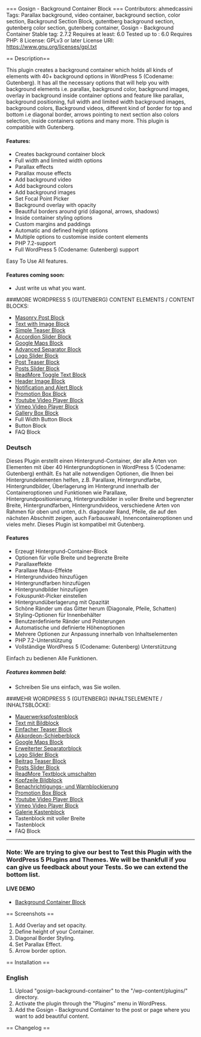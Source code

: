 === Gosign - Background Container Block ===
Contributors: ahmedcassini
Tags: Parallax background, video container, background section, color section, Background Section Block, gutentberg background section, gutenberg color section, gutenberg container, Gosign - Background Container
Stable tag: 2.7.2
Requires at least: 6.0
Tested up to : 6.0
Requires PHP: 8
License: GPLv3 or later
License URI: https://www.gnu.org/licenses/gpl.txt


== Description==

This plugin creates a background container which holds all kinds of elements with 40+ background options in WordPress 5 (Codename: Gutenberg). It has all the necessary options that will help you with background elements i.e. parallax, background color, background images, overlay in background inside container options and feature like parallax, background positioning, full width and limited width background images, background colors, Background videos, different kind of border for top and bottom i.e diagonal border, arrows pointing to next section also colors selection, inside containers options and many more. This plugin is compatible with Gutenberg.

#### Features:

- Creates background container block
- Full width and limited width options
- Parallax effects
- Parallax mouse effects
- Add background video
- Add background colors
- Add background images
- Set Focal Point Picker
- Background overlay with opacity
- Beautiful borders around grid (diagonal, arrows, shadows)
- Inside container styling options
- Custom margins and paddings
- Automatic and defined height options
- Multiple options to customise inside content elements
- PHP 7.2-support
- Full WordPress 5 (Codename: Gutenberg) support

Easy To Use All features.

#### Features coming soon:

- Just write us what you want.

###MORE WORDPRESS 5 (GUTENBERG) CONTENT ELEMENTS / CONTENT BLOCKS:

- [Masonry Post Block](https://wordpress.org/plugins/gosign-masonry-post-block/)
- [Text with Image Block](https://wordpress.org/plugins/gosign-text-with-image-block/)
- [Simple Teaser Block](https://wordpress.org/plugins/gosign-simple-teaser-block/)
- [Accordion Slider Block](https://wordpress.org/plugins/gosign-accordion-slider-block/)
- [Google Maps Block](https://wordpress.org/plugins/gosign-google-maps-block/)
- [Advanced Separator Block](https://wordpress.org/plugins/gosign-advanced-separator-block/)
- [Logo Slider Block](https://wordpress.org/plugins/gosign-logo-slider-block/)
- [Post Teaser Block](https://wordpress.org/plugins/gosign-post-teaser-block/)
- [Posts Slider Block](https://wordpress.org/plugins/gosign-posts-slider-block/)
- [ReadMore Toggle Text Block](https://wordpress.org/plugins/gosign-readmore-toggle-text-block/)
- [Header Image Block](https://wordpress.org/plugins/gosign-header-image-block/)
- [Notification and Alert Block](https://wordpress.org/plugins/gosign-notification-and-alert-block/)
- [Promotion Box Block](https://wordpress.org/plugins/gosign-promo-box-block/)
- [Youtube Video Player Block](https://wordpress.org/plugins/gosign-youtube-video-player-block/)
- [Vimeo Video Player Block](https://wordpress.org/plugins/gosign-vimeo-video-player-block/)
- [Gallery Box Block](https://wordpress.org/plugins/gosign-gallery-box-block/)
- Full Width Button Block
- Button Block
- FAQ Block

### Deutsch

Dieses Plugin erstellt einen Hintergrund-Container, der alle Arten von Elementen mit über 40 Hintergrundoptionen in WordPress 5 (Codename: Gutenberg) enthält. Es hat alle notwendigen Optionen, die Ihnen bei Hintergrundelementen helfen, z.B. Parallaxe, Hintergrundfarbe, Hintergrundbilder, Überlagerung im Hintergrund innerhalb der Containeroptionen und Funktionen wie Parallaxe, Hintergrundpositionierung, Hintergrundbilder in voller Breite und begrenzter Breite, Hintergrundfarben, Hintergrundvideos, verschiedene Arten von Rahmen für oben und unten, d.h. diagonaler Rand, Pfeile, die auf den nächsten Abschnitt zeigen, auch Farbauswahl, Innencontaineroptionen und vieles mehr. Dieses Plugin ist kompatibel mit Gutenberg.

#### Features

- Erzeugt Hintergrund-Container-Block
- Optionen für volle Breite und begrenzte Breite
- Parallaxeffekte
- Parallaxe Maus-Effekte
- Hintergrundvideo hinzufügen
- Hintergrundfarben hinzufügen
- Hintergrundbilder hinzufügen
- Fokuspunkt-Picker einstellen
- Hintergrundüberlagerung mit Opazität
- Schöne Ränder um das Gitter herum (Diagonale, Pfeile, Schatten)
- Styling-Optionen für Innenbehälter
- Benutzerdefinierte Ränder und Polsterungen
- Automatische und definierte Höhenoptionen
- Mehrere Optionen zur Anpassung innerhalb von Inhaltselementen
- PHP 7.2-Unterstützung
- Vollständige WordPress 5 (Codename: Gutenberg) Unterstützung

Einfach zu bedienen Alle Funktionen.

##### Features kommen bald:

- Schreiben Sie uns einfach, was Sie wollen.

###MEHR WORDPRESS 5 (GUTENBERG) INHALTSELEMENTE / INHALTSBLÖCKE:

- [Mauerwerkspfostenblock](https://wordpress.org/plugins/gosign-masonry-post-block/)
- [Text mit Bildblock](https://wordpress.org/plugins/gosign-text-with-image-block/)
- [Einfacher Teaser Block](https://wordpress.org/plugins/gosign-simple-teaser-block/)
- [Akkordeon-Schieberblock](https://wordpress.org/plugins/gosign-accordion-slider-block/)
- [Google Maps Block](https://wordpress.org/plugins/gosign-google-maps-block/)
- [Erweiterter Separatorblock](https://wordpress.org/plugins/gosign-advanced-separator-block/)
- [Logo Slider Block](https://wordpress.org/plugins/gosign-logo-slider-block/)
- [Beitrag Teaser Block](https://wordpress.org/plugins/gosign-post-teaser-block/)
- [Posts Slider Block](https://wordpress.org/plugins/gosign-posts-slider-block/)
- [ReadMore Textblock umschalten](https://wordpress.org/plugins/gosign-readmore-toggle-text-block/)
- [Kopfzeile Bildblock](https://wordpress.org/plugins/gosign-header-image-block/)
- [Benachrichtigungs- und Warnblockierung](https://wordpress.org/plugins/gosign-notification-and-alert-block/)
- [Promotion Box Block](https://wordpress.org/plugins/gosign-promo-box-block/)
- [Youtube Video Player Block](https://wordpress.org/plugins/gosign-youtube-video-player-block/)
- [Vimeo Video Player Block](https://wordpress.org/plugins/gosign-vimeo-video-player-block/)
- [Galerie Kastenblock](https://wordpress.org/plugins/gosign-gallery-box-block/)
- Tastenblock mit voller Breite
- Tastenblock
- FAQ Block

---

### Note: We are trying to give our best to Test this Plugin with the WordPress 5 Plugins and Themes. We will be thankfull if you can give us feedback about your Tests. So we can extend the bottom list.

#### LIVE DEMO

- [Background Container Block](https://www.gosign.de/plugins/gosign-background-container-block/)

== Screenshots ==

1. Add Overlay and set opacity.
2. Define height of your Container.
3. Diagonal Border Styling.
4. Set Parallax Effect.
5. Arrow border option.

== Installation ==

### English

1. Upload \"gosign-background-container\" to the \"/wp-content/plugins/\" directory.
2. Activate the plugin through the \"Plugins\" menu in WordPress.
3. Add the Gosign - Background Container to the post or page where you want to add beautiful content.

== Changelog ==

